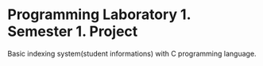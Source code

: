 # Programming Laboratory 1. Semester 1. Project

Basic indexing system(student informations) with C programming language.
